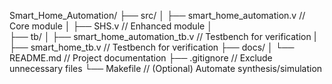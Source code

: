 Smart_Home_Automation/
├── src/
│   ├── smart_home_automation.v   // Core module
│   ├── SHS.v   // Enhanced module
│  
├── tb/
│   ├── smart_home_automation_tb.v // Testbench for verification
|   ├── smart_home_tb.v // Testbench for verification
├── docs/
│   └── README.md                 // Project documentation
├── .gitignore                    // Exclude unnecessary files
└── Makefile                      // (Optional) Automate synthesis/simulation
